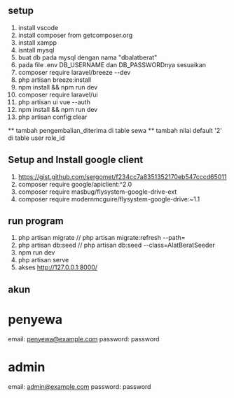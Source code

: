 ## setup

1. install vscode
2. install composer from getcomposer.org
3. install xampp
4. isntall mysql
5. buat db pada mysql dengan nama "dbalatberat"
6. pada file .env DB_USERNAME dan DB_PASSWORDnya sesuaikan
7. composer require laravel/breeze --dev
8. php artisan breeze:install
9. npm install && npm run dev
10. composer require laravel/ui
11. php artisan ui vue --auth
12. npm install && npm run dev
13. php artisan config:clear

** tambah pengembalian_diterima di table sewa
** tambah nilai default '2' di table user role_id

## Setup and Install google client

1. https://gist.github.com/sergomet/f234cc7a8351352170eb547cccd65011
2. composer require google/apiclient:^2.0
3. composer require masbug/flysystem-google-drive-ext
4. composer require modernmcguire/flysystem-google-drive:~1.1

## run program

1. php artisan migrate // php artisan migrate:refresh --path=
2. php artisan db:seed // php artisan db:seed --class=AlatBeratSeeder
3. npm run dev
4. php artisan serve
5. akses http://127.0.0.1:8000/

## akun

# penyewa

email: penyewa@example.com
password: password

# admin

email: admin@example.com
password: password
